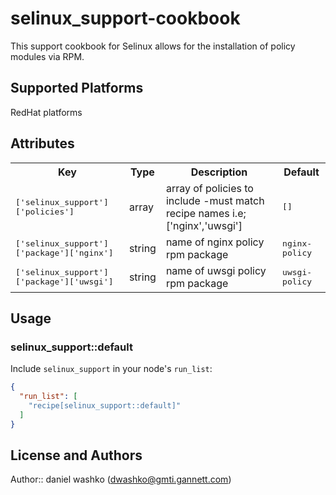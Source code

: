 # selinux_support-cookbook

This support cookbook for Selinux allows for the installation of policy modules via RPM.

## Supported Platforms

RedHat platforms

## Attributes

<table>
  <tr>
    <th>Key</th>
    <th>Type</th>
    <th>Description</th>
    <th>Default</th>
  </tr>
  <tr>
    <td><tt>['selinux_support']['policies']</tt></td>
    <td>array</td>
    <td>array of policies to include -must match recipe names i.e; ['nginx','uwsgi']</td>
    <td><tt>[]</tt></td>
  </tr>
  <tr>
    <td><tt>['selinux_support']['package']['nginx']</tt></td>
    <td>string</td>
    <td>name of nginx policy rpm package</td>
    <td><tt>nginx-policy</tt></td>
  </tr>
  <tr>
    <td><tt>['selinux_support']['package']['uwsgi']</tt></td>
    <td>string</td>
    <td>name of uwsgi policy rpm package</td>
    <td><tt>uwsgi-policy</tt></td>
  </tr>
</table>

## Usage

### selinux_support::default

Include `selinux_support` in your node's `run_list`:

```json
{
  "run_list": [
    "recipe[selinux_support::default]"
  ]
}
```

## License and Authors

Author:: daniel washko (<dwashko@gmti.gannett.com>)
